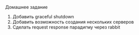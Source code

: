 Домашнее задание

1. Добавить graceful shutdown
2. Добавить возможность создания нескольких серверов
3. Сделать request response парадигму через rabbit
